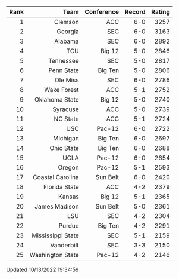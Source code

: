 | Rank  | Team                 | Conference           | Record   | Rating |
| ---:  | ---:                 | ---:                 | ---:     | ---:   |
| 1     | Clemson              | ACC                  | 6-0      | 3257   |
| 2     | Georgia              | SEC                  | 6-0      | 3163   |
| 3     | Alabama              | SEC                  | 6-0      | 2892   |
| 4     | TCU                  | Big 12               | 5-0      | 2846   |
| 5     | Tennessee            | SEC                  | 5-0      | 2817   |
| 6     | Penn State           | Big Ten              | 5-0      | 2806   |
| 7     | Ole Miss             | SEC                  | 6-0      | 2786   |
| 8     | Wake Forest          | ACC                  | 5-1      | 2752   |
| 9     | Oklahoma State       | Big 12               | 5-0      | 2740   |
| 10    | Syracuse             | ACC                  | 5-0      | 2739   |
| 11    | NC State             | ACC                  | 5-1      | 2724   |
| 12    | USC                  | Pac-12               | 6-0      | 2722   |
| 13    | Michigan             | Big Ten              | 6-0      | 2697   |
| 14    | Ohio State           | Big Ten              | 6-0      | 2688   |
| 15    | UCLA                 | Pac-12               | 6-0      | 2654   |
| 16    | Oregon               | Pac-12               | 5-1      | 2593   |
| 17    | Coastal Carolina     | Sun Belt             | 6-0      | 2420   |
| 18    | Florida State        | ACC                  | 4-2      | 2379   |
| 19    | Kansas               | Big 12               | 5-1      | 2365   |
| 20    | James Madison        | Sun Belt             | 5-0      | 2361   |
| 21    | LSU                  | SEC                  | 4-2      | 2304   |
| 22    | Purdue               | Big Ten              | 4-2      | 2291   |
| 23    | Mississippi State    | SEC                  | 5-1      | 2159   |
| 24    | Vanderbilt           | SEC                  | 3-3      | 2150   |
| 25    | Washington State     | Pac-12               | 4-2      | 2146   |

Updated 10/13/2022 19:34:59
